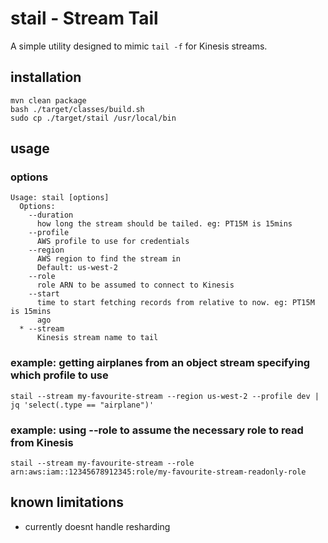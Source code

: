 # stail - Stream Tail

A simple utility designed to mimic `tail -f` for Kinesis streams.

## installation

``` shell
mvn clean package
bash ./target/classes/build.sh
sudo cp ./target/stail /usr/local/bin
```

## usage

### options

```
Usage: stail [options]
  Options:
    --duration
      how long the stream should be tailed. eg: PT15M is 15mins
    --profile
      AWS profile to use for credentials
    --region
      AWS region to find the stream in
      Default: us-west-2
    --role
      role ARN to be assumed to connect to Kinesis
    --start
      time to start fetching records from relative to now. eg: PT15M is 15mins
      ago
  * --stream
      Kinesis stream name to tail
```

### example: getting airplanes from an object stream specifying which profile to use

```shell
stail --stream my-favourite-stream --region us-west-2 --profile dev | jq 'select(.type == "airplane")'
```

### example: using --role to assume the necessary role to read from Kinesis

```shell
stail --stream my-favourite-stream --role arn:aws:iam::12345678912345:role/my-favourite-stream-readonly-role
```

## known limitations

- currently doesnt handle resharding
